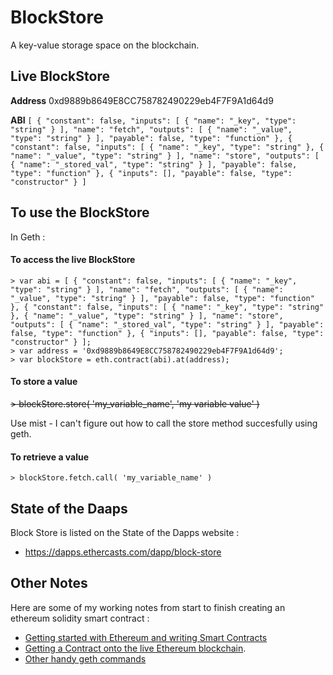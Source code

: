 # BlockStore


A key-value storage space on the blockchain.

## Live BlockStore

**Address** 0xd9889b8649E8CC758782490229eb4F7F9A1d64d9

**ABI** `[ { "constant": false, "inputs": [ { "name": "_key", "type": "string" } ], "name": "fetch", "outputs": [ { "name": "_value", "type": "string" } ], "payable": false, "type": "function" }, { "constant": false, "inputs": [ { "name": "_key", "type": "string" }, { "name": "_value", "type": "string" } ], "name": "store", "outputs": [ { "name": "_stored_val", "type": "string" } ], "payable": false, "type": "function" }, { "inputs": [], "payable": false, "type": "constructor" } ]`



## To use the BlockStore  

In Geth :

#### To access the live BlockStore

```
> var abi = [ { "constant": false, "inputs": [ { "name": "_key", "type": "string" } ], "name": "fetch", "outputs": [ { "name": "_value", "type": "string" } ], "payable": false, "type": "function" }, { "constant": false, "inputs": [ { "name": "_key", "type": "string" }, { "name": "_value", "type": "string" } ], "name": "store", "outputs": [ { "name": "_stored_val", "type": "string" } ], "payable": false, "type": "function" }, { "inputs": [], "payable": false, "type": "constructor" } ];         
> var address = '0xd9889b8649E8CC758782490229eb4F7F9A1d64d9';       
> var blockStore = eth.contract(abi).at(address);    
```

#### To store a value

~~> blockStore.store( 'my\_variable\_name', 'my variable value' )~~

Use mist - I can't figure out how to call the store method succesfully using geth.


#### To retrieve a value

`> blockStore.fetch.call( 'my_variable_name' )`


## State of the Daaps

Block Store is listed on the State of the Dapps website :

* https://dapps.ethercasts.com/dapp/block-store
 
## Other Notes

Here are some of my working notes from start to finish creating an ethereum solidity smart contract :   
    
* [Getting started with Ethereum and writing Smart Contracts](docs/GettingStarted.md)      
* [Getting a Contract onto the live Ethereum blockchain](docs/ContractOnLiveChain.md).   
* [Other handy geth commands](docs/GethCommands.md)
